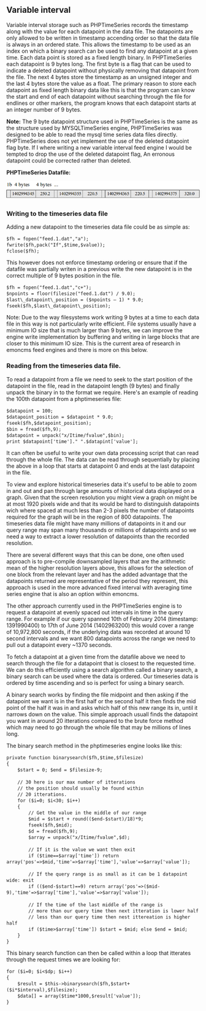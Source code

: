 ## Variable interval

Variable interval storage such as PHPTimeSeries records the timestamp along with the value for each datapoint in the data file. The datapoints are only allowed to be written in timestamp accending order so that the data file is always in an ordered state. This allows the timestamp to be used as an index on which a binary search can be used to find any datapoint at a given time.
Each data point is stored as a fixed length binary. In PHPTimeSeries each datapoint is 9 bytes long. The first byte is a flag that can be used to indicate a deleted datapoint without physically removing that datapoint from the file. The next 4 bytes store the timestamp as an unsigned integer and the last 4 bytes store the value as a float. The primary reason to store each datapoint as fixed length binary data like this is that the program can know the start and end of each datapoint without searching through the file for endlines or other markers, the program knows that each datapoint starts at an integer number of 9 bytes.

**Note:** The 9 byte datapoint structure used in PHPTimeSeries is the same as the structure used by MYSQLTimeSeries engine, PHPTimeSeries was designed to be able to read the mysql time series data files directly. PHPTimeSeries does not yet implement the use of the deleted datapoint flag byte. If I where writing a new variable interval feed engine I would be tempted to drop the use of the deleted datapoint flag, An erronous datapoint could be corrected rather than deleted.

**PHPTimeSeries Datafile:**

![Variable Interval data file structure](files/variableinterval.png)

### Writing to the timeseries data file

Adding a new datapoint to the timeseries data file could be as simple as:

	$fh = fopen("feed.1.dat","a");
	fwrite($fh,pack("If",$time,$value));
	fclose($fh);

This however does not enforce timestamp ordering or ensure that if the datafile was partially writen in a previous write the new datapoint is in the correct multiple of 9 bytes position in the file.

	$fh = fopen("feed.1.dat","c+");
	$npoints = floor(filesize("feed.1.dat") / 9.0);
	$last\_datapoint\_position = ($npoints – 1) * 9.0; 
	fseek($fh,$last\_datapoint\_position);

Note: Due to the way filesystems work writing 9  bytes at a time to each data file in this way is not particularly write efficient. File systems usually have a minimum IO size that is much larger than 9 bytes, we can improve the engine write implementation by buffering and writing in large blocks that are closer to this minimum IO size. This is the current area of research in emoncms feed engines and there is more on this below.

### Reading from the timeseries data file.

To read a datapoint from a file we need to seek to the start position of the datapoint in the file, read in the datapoint length (9 bytes) and finally unpack the binary in to the format we require. Here's an example of reading the 100th datapoint from a phptimeseries file:

    $datapoint = 100;
    $datapoint_position = $datapoint * 9.0;
    fseek($fh,$datapoint_position);
    $bin = fread($fh,9);
    $datapoint = unpack("x/Itime/fvalue",$bin);
    print $datapoint['time']." ".$datapint['value'];

It can often be useful to write your own data processing script that can read through the whole file. The data can be read through sequentially by placing the above in a loop that starts at datapoint 0 and ends at the last datapoint in the file.

To view and explore historical timeseries data it's useful to be able to zoom in and out and pan through large amounts of historical data displayed on a graph. Given that the screen resolution you might view a graph on might be at most 1920 pixels wide and that its would be hard to distinguish datapoints wich where spaced at much less than 2-3 pixels the number of datapoints required for the graph will be in the region of 800 datapoints. The timeseries data file might have many millions of datapoints in it and our query range may span many thousands or millions of datapoints and so we need a way to extract a lower resolution of datapoints than the recorded resolution.

There are several different ways that this can be done, one often used approach is to pre-compile downsampled layers that are the arithmetic mean of the higher resolution layers above, this allows for the selection of one block from the relevant layer and has the added advantage that the datapoints returned are representative of the period they represent, this approach is used in the more advanced fixed interval with averaging time series engine that is also an option within emoncms.

The other approach currently used in the PHPTimeSeries engine is to request a datapoint at evenly spaced out intervals in time in the query range.
For example if our query spanned 10th of February 2014 (timestamp: 1391990400) to 17th of June 2014 (1402963200) this would cover a range of 10,972,800 seconds, if the underlying data was recorded at around 10 second intervals and we want 800 datapoints across the range we need to pull out a datapoint every ~1370 seconds.

To fetch a datapoint at a given time from the  datafile above we need to search through the file for a datapoint that is closest to the requested time. We can do this efficiently using a search algorithm called a binary search, a binary search can be used where the data is ordered. Our timeseries data is ordered by time ascending and so is perfect for using a binary search.

A binary search works by finding the file midpoint and then asking if the datapoint we want is in the first half or the second half it then finds the mid point of the half it was in and asks which half of this new range its in, until it narrows down on the value. This simple approach usuall finds the datapoint you want in around 20 itterations compared to the brute force method which may need to go through the whole file that may be millions of lines long.

The binary search method in the phptimeseries engine looks like this:

    private function binarysearch($fh,$time,$filesize)
    {
        $start = 0; $end = $filesize-9;

        // 30 here is our max number of itterations
        // the position should usually be found within
        // 20 itterations.
        for ($i=0; $i<30; $i++)
        {
            // Get the value in the middle of our range
            $mid = $start + round(($end-$start)/18)*9;
            fseek($fh,$mid);
            $d = fread($fh,9);
            $array = unpack("x/Itime/fvalue",$d);

            // If it is the value we want then exit
            if ($time==$array['time']) return array('pos'=>$mid,'time'=>$array['time'],'value'=>$array['value']);

            // If the query range is as small as it can be 1 datapoint wide: exit
            if (($end-$start)==9) return array('pos'=>($mid-9),'time'=>$array['time'],'value'=>$array['value']);

            // If the time of the last middle of the range is
            // more than our query time then next itteration is lower half
            // less than our query time then nest ittereation is higher half
            if ($time>$array['time']) $start = $mid; else $end = $mid;
        }
    }

This binary search function can then be called within a loop that itterates through the request times we are looking for:

    for ($i=0; $i<$dp; $i++)
    {
        $result = $this->binarysearch($fh,$start+($i*$interval),$filesize);
        $data[] = array($time*1000,$result['value']);
    }
